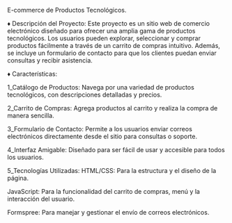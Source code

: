 


E-commerce de Productos Tecnológicos.

♦ Descripción del Proyecto:
Este proyecto es un sitio web de comercio electrónico diseñado para
ofrecer una amplia gama de productos tecnológicos. 
Los usuarios pueden explorar, seleccionar y comprar productos 
fácilmente a través de un carrito de compras intuitivo. 
Además, se incluye un formulario de contacto para que los clientes puedan
enviar consultas y recibir asistencia.


♦ Características:

1_Catálogo de Productos:
Navega por una variedad de productos tecnológicos, 
con descripciones detalladas y precios.

2_Carrito de Compras: 
Agrega productos al carrito y realiza la compra de
manera sencilla.

3_Formulario de Contacto: 
Permite a los usuarios enviar correos 
electrónicos directamente desde el sitio para consultas o soporte.

4_Interfaz Amigable: 
Diseñado para ser fácil de usar y accesible para 
todos los usuarios.

5_Tecnologías Utilizadas:
HTML/CSS: Para la estructura y el diseño de la página.

JavaScript: Para la funcionalidad del carrito de compras, menú y la 
interacción del usuario.

Formspree: Para manejar y gestionar el envío de correos electrónicos.






